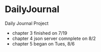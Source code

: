 # DailyJournal
Daily Journal Project


- chapter 3 finished on 7/19
- chapter 4 json server comnplete on 8/2
- chapter 5 began on Tues, 8/6
